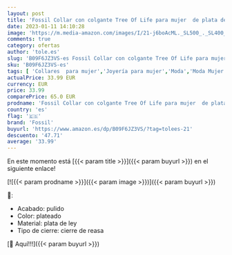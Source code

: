 ```yaml
---
layout: post
title: 'Fossil Collar con colgante Tree Of Life para mujer  de plata de ley en tono plateado  JFS00550040'
date: 2023-01-11 14:10:28
image: 'https://m.media-amazon.com/images/I/21-j6boAcML._SL500_._SL400_.jpg'
comments: true
category: ofertas
author: 'tole.es'
slug: 'B09F6JZ3VS-es Fossil Collar con colgante Tree Of Life para mujer de...'
sku: 'B09F6JZ3VS-es'
tags: [ 'Collares  para mujer','Joyería para mujer','Moda','Moda Mujer','de','fossil','ley','plata','🇪🇸', ]
actualPrice: 33.99 EUR
currency: EUR
price: 33.99
comparePrice: 65.0 EUR
prodname: 'Fossil Collar con colgante Tree Of Life para mujer  de plata de ley en tono plateado  JFS00550040'
country: 'es'
flag: '🇪🇸'
brand: 'Fossil'
buyurl: 'https://www.amazon.es/dp/B09F6JZ3VS/?tag=tolees-21'
descuento: '47.71'
average: '33.99'
---
```


En este momento está [{{< param title >}}]({{< param buyurl >}}) en el siguiente enlace!

[![{{< param prodname >}}]({{< param image >}})]({{< param buyurl >}})

🔎:

- Acabado: pulido
- Color: plateado
- Material: plata de ley
- Tipo de cierre: cierre de reasa

[🛒 Aquí!!!]({{< param buyurl >}})
